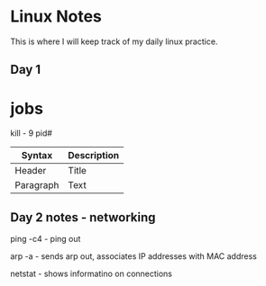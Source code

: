 # Linux Notes
This is where I will keep track of my daily linux practice.

## Day 1
# jobs
kill - 9 pid#


| Syntax | Description |
| ----------- | ----------- |
| Header | Title |
| Paragraph | Text |

## Day 2 notes - networking
ping -c4 - ping out

arp -a - sends arp out, associates IP addresses with MAC address

netstat - shows informatino on connections
